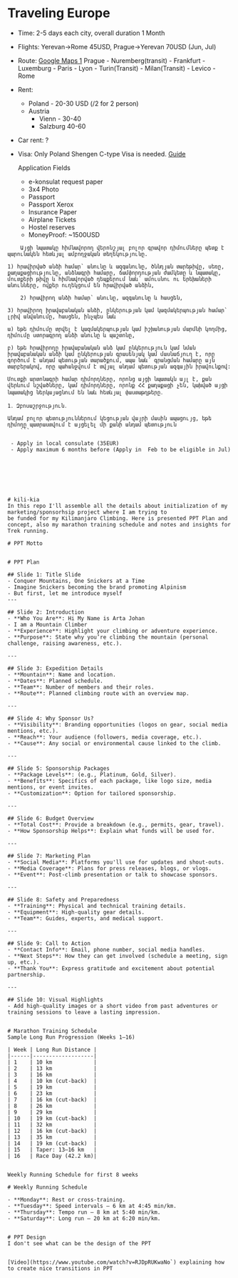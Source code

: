 # Traveling Europe
* Time: 2-5 days each city, overall duration 1 Month
* Flights: Yerevan->Rome 45USD, Prague->Yerevan 70USD (Jun, Jul)
* Route: [Google Maps 1](https://www.google.com/maps/place/Nuremberg,+Germany/@45.5669433,6.0002951,7.74z/data=!4m70!1m63!4m62!1m11!1m2!1s0x13258a111bd74ac3:0x3094f9ab2388100!2sRome,+Italy!2m2!1d12.7135121!2d41.9214534!3m4!1m2!1d10.42454!2d44.4355092!3s0x12d54e113c5f9735:0x812ca89832873fc6!1m16!1m2!1s0x47789935e87299ef:0xea3df95f0281f48c!2sLevico+Terme!2m2!1d11.301007!2d46.0116173!3m4!1m2!1d11.1111849!2d46.0660255!3s0x47827146011cfd5f:0xe7928e12c20ecf2!3m4!1m2!1d9.1432663!2d45.4753521!3s0x4786c1767b4853d3:0x6d506290e6f0c34b!1m3!2m2!1d7.6859307!2d45.0448018!1m6!1m2!1s0x47f4ea516ae88797:0x408ab2ae4bb21f0!2sLyon,+France!2m2!1d4.835659!2d45.764043!1m6!1m2!1s0x47e66e1f06e2b70f:0x40b82c3688c9460!2sParis,+France!2m2!1d2.3513765!2d48.8575475!1m6!1m2!1s0x47bd096f477096c5:0x422435029b0c600!2sFrankfurt,+Germany!2m2!1d8.6821267!2d50.1109221!1m6!1m2!1s0x470b939c0970798b:0x400af0f66164090!2sPrague!2m2!1d14.4378005!2d50.0755381!3e0!3m5!1s0x479f57aeb5b61cd3:0xdd5daf85a98c21b7!8m2!3d49.4542881!4d11.0745641!16zL20vMDVia2Y?entry=ttu&g_ep=EgoyMDI0MTExOS4yIKXMDSoASAFQAw%3D%3D)
Prague - Nuremberg(transit) - Frankfurt - Luxemburg - Paris - Lyon - Turin(Transit) - Milan(Transit) - Levico - Rome
  
* Rent:
  * Poland - 20-30 USD (/2 for 2 person)
  * Austria
      * Vienn - 30-40
      * Salzburg 40-60
* Car rent: ?
* Visa: Only Poland Shengen C-type Visa is needed. [Guide](https://www.gov.pl/web/hayastan/c--------)

  Application Fields
   * e-konsulat request paper
   * 3x4 Photo
   * Passport
   * Passport Xerox
   * Insurance Paper
   * Airplane Tickets
   * Hostel reserves
   * MoneyProof: ~1500USD
 ```
     Այցի նպատակը հիմնավորող վերոնշյալ բոլոր գրավոր դիմումները պետք է պարունակեն հետևյալ ամբողջական տեղեկությունը.

1) հրավիրված անձի համար` անունը և ազգանունը, ծննդյան տարեթիվը, սեռը, քաղաքացիությունը, անձնագրի համարը, ճամփորդության ժամկետը և նպատակը, մուտքերի թիվը և հիմնավորված դեպքերում նաև՝ ամուսնու ու երեխաների անունները, ովքեր ուղեկցում են հրավիրված անձին,

     2) հրավիրող անձի համար` անունը, ազգանունը և հասցեն,

3) հրավիրող իրավաբանական անձի, ընկերության կամ կազմակերպության համար` լրիվ անվանումը, հասցեն, ինչպես նաև

ա) եթե դիմումը տրվել է կազմակերպության կամ իշխանության մարմնի կողմից, դիմումը ստորագրող անձի անունը և պաշտոնը,

բ) եթե հրավիրողը իրավաբանական անձ կամ ընկերություն կամ նման իրավաբանական անձի կամ ընկերության գրասենյակ կամ մասնաճյուղ է, որը գործում է անդամ պետության տարածքում, ապա նաև՝ գրանցման համարը այն տարբերակով, որը պահանջվում է տվյալ անդամ պետության ազգային իրավունքով:

Մուտքի արտոնագրի համար դիմորդները, որոնց այցի նպատակն այլ է, քան վերևում նշվածները, կամ դիմորդները, որոնք ՀՀ քաղաքացի չեն, կախված այցի նպատակից ներկայացնում են նաև հետևյալ փաստաթղթերը․

1․ Զբոսաշրջություն․

Անդամ բոլոր պետություններում կեցության վայրի մասին ապացույց, եթե դիմողը պատրաստվում է այցելել մի քանի անդամ պետություն
     ```
 
  - Apply in local consulate (35EUR)
  - Apply maximum 6 months before (Apply in  Feb to be eligible in Jul)







# kili-kia
In this repo I'll assemble all the details about initialization of my marketing/sponsorhsip project where I am trying to 
be funded for my Kilimanjaro Climbing. Here is presented PPT Plan and concept, also my marathon training schedule and notes and insights for Trek running.

# PPT Motto


# PPT Plan

## Slide 1: Title Slide
- Conquer Mountains, One Snickers at a Time
- Imagine Snickers becoming the brand promoting Alpinism
- But first, let me introduce myself
---

## Slide 2: Introduction
- **Who You Are**: Hi My Name is Arta Johan
- I am a Mountain Climber 
- **Experience**: Highlight your climbing or adventure experience.  
- **Purpose**: State why you’re climbing the mountain (personal challenge, raising awareness, etc.).

---

## Slide 3: Expedition Details
- **Mountain**: Name and location.  
- **Dates**: Planned schedule.  
- **Team**: Number of members and their roles.  
- **Route**: Planned climbing route with an overview map.  

---

## Slide 4: Why Sponsor Us?
- **Visibility**: Branding opportunities (logos on gear, social media mentions, etc.).  
- **Reach**: Your audience (followers, media coverage, etc.).  
- **Cause**: Any social or environmental cause linked to the climb.  

---

## Slide 5: Sponsorship Packages
- **Package Levels**: (e.g., Platinum, Gold, Silver).  
- **Benefits**: Specifics of each package, like logo size, media mentions, or event invites.  
- **Customization**: Option for tailored sponsorship.

---

## Slide 6: Budget Overview
- **Total Cost**: Provide a breakdown (e.g., permits, gear, travel).  
- **How Sponsorship Helps**: Explain what funds will be used for.

---

## Slide 7: Marketing Plan
- **Social Media**: Platforms you'll use for updates and shout-outs.  
- **Media Coverage**: Plans for press releases, blogs, or vlogs.  
- **Event**: Post-climb presentation or talk to showcase sponsors.  

---

## Slide 8: Safety and Preparedness
- **Training**: Physical and technical training details.  
- **Equipment**: High-quality gear details.  
- **Team**: Guides, experts, and medical support.  

---

## Slide 9: Call to Action
- **Contact Info**: Email, phone number, social media handles.  
- **Next Steps**: How they can get involved (schedule a meeting, sign up, etc.).  
- **Thank You**: Express gratitude and excitement about potential partnership.  

---

## Slide 10: Visual Highlights
- Add high-quality images or a short video from past adventures or training sessions to leave a lasting impression.


# Marathon Training Schedule
Sample Long Run Progression (Weeks 1–16)

| Week | Long Run Distance |
|------|-------------------|
| 1    | 10 km             |
| 2    | 13 km             |
| 3    | 16 km             |
| 4    | 10 km (cut-back)  |
| 5    | 19 km             |
| 6    | 23 km             |
| 7    | 16 km (cut-back)  |
| 8    | 26 km             |
| 9    | 29 km             |
| 10   | 19 km (cut-back)  |
| 11   | 32 km             |
| 12   | 16 km (cut-back)  |
| 13   | 35 km             |
| 14   | 19 km (cut-back)  |
| 15   | Taper: 13–16 km   |
| 16   | Race Day (42.2 km)|


Weekly Running Schedule for first 8 weeks

# Weekly Running Schedule

- **Monday**: Rest or cross-training.  
- **Tuesday**: Speed intervals – 6 km at 4:45 min/km.  
- **Thursday**: Tempo run – 8 km at 5:40 min/km.  
- **Saturday**: Long run – 20 km at 6:20 min/km.


# PPT Design
I don't see what can be the design of the PPT 


[Video](https://www.youtube.com/watch?v=RJDpRUKwaNo`) explaining how to create nice transitions in PPT





